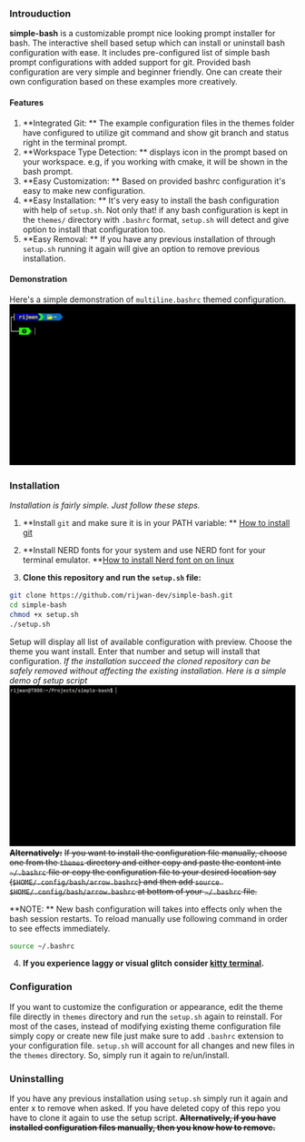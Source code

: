 ### Introuduction
**simple-bash** is a customizable prompt nice looking prompt installer for bash.
The interactive shell based setup which can install or uninstall bash configuration with ease.
It includes pre-configured list of simple bash prompt configurations with added support for git. Provided bash configuration are very simple and beginner friendly. One can create their own configuration based on these examples more creatively.

#### Features
1. **Integrated Git: ** The example configuration files in the themes folder have configured to utilize git command and show git branch and status right in the terminal prompt.
2. **Workspace Type Detection: ** displays icon in the prompt based on your workspace. e.g, if you working with cmake, it will be shown in the bash prompt.
3. **Easy Customization: ** Based on provided bashrc configuration it's easy to make new configuration.
4. **Easy Installation: ** It's very easy to install the bash configuration with help of `setup.sh`. Not only that! if any bash configuration is kept in the `themes/` directory with `.bashrc` format, `setup.sh` will detect and give option to install that configuration too.
5. **Easy Removal: ** If you have any previous installation of through `setup.sh` running it again will give an option to remove previous installation.

#### Demonstration
Here's a simple demonstration of `multiline.bashrc` themed configuration.
![alt text](./media/demo.gif)

### Installation
*Installation is fairly simple. Just follow these steps.*

1. **Install `git` and make sure it is in your PATH variable: ** [How to install git](https://git-scm.com/book/en/v2/Getting-Started-Installing-Git)

2. **Install NERD fonts for your system and use NERD font for your terminal emulator. **[How to install Nerd font on on linux](https://linuxtldr.com/install-fonts-on-linux/)

3. **Clone this repository and run the `setup.sh` file:**
``` bash
git clone https://github.com/rijwan-dev/simple-bash.git
cd simple-bash
chmod +x setup.sh
./setup.sh
```
Setup will display all list of available configuration with preview. Choose the theme you want install. Enter that number and setup will install that configuration. *If the installation succeed the cloned repository can be safely removed without affecting the existing installation.*
*Here is a simple demo of setup script*
![alt text](./media/setup.gif)
~~**Alternatively:**~~
~~If you want to install the configuration file manually, choose one from the `themes` directory and either copy and paste the content into `~/.bashrc` file or copy the configuration file to your desired location say (`$HOME/.config/bash/arrow.bashrc`) and then add `source $HOME/.config/bash/arrow.bashrc` at bottom of your `~/.bashrc` file.~~ 

**NOTE: ** New bash configuration will takes into effects only when the bash session restarts. To reload manually use following command in order to see effects immediately.
``` bash
source ~/.bashrc
```

4. **If you experience laggy or visual glitch consider [kitty terminal](https://www.linuxfordevices.com/tutorials/linux/kitty-terminal-installation).**


### Configuration
If you want to customize the configuration or appearance, edit the theme file directly in `themes` directory and run the `setup.sh` again to reinstall.
For most of the cases, instead of modifying existing theme configuration file simply copy or create new file just make sure to add `.bashrc` extension to your configuration file.
`setup.sh` will account for all changes and new files in the `themes` directory. So, simply run it again to re/un/install.


### Uninstalling
If you have any previous installation using `setup.sh` simply run it again and enter x to remove when asked.
If you have deleted copy of this repo you have to clone it again to use the setup script.
~~**Alternatively, if you have installed configuration files manually, then you know how to remove.**~~
